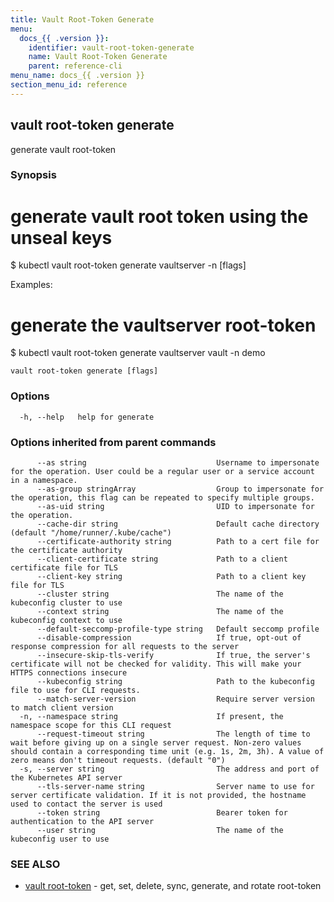 ```yaml
---
title: Vault Root-Token Generate
menu:
  docs_{{ .version }}:
    identifier: vault-root-token-generate
    name: Vault Root-Token Generate
    parent: reference-cli
menu_name: docs_{{ .version }}
section_menu_id: reference
---
```

## vault root-token generate

generate vault root-token

### Synopsis


# generate vault root token using the unseal keys
$ kubectl vault root-token generate vaultserver <name> -n <namespace> [flags]

Examples:
 # generate the vaultserver root-token
 $ kubectl vault root-token generate vaultserver vault -n demo


```
vault root-token generate [flags]
```

### Options

```
  -h, --help   help for generate
```

### Options inherited from parent commands

```
      --as string                             Username to impersonate for the operation. User could be a regular user or a service account in a namespace.
      --as-group stringArray                  Group to impersonate for the operation, this flag can be repeated to specify multiple groups.
      --as-uid string                         UID to impersonate for the operation.
      --cache-dir string                      Default cache directory (default "/home/runner/.kube/cache")
      --certificate-authority string          Path to a cert file for the certificate authority
      --client-certificate string             Path to a client certificate file for TLS
      --client-key string                     Path to a client key file for TLS
      --cluster string                        The name of the kubeconfig cluster to use
      --context string                        The name of the kubeconfig context to use
      --default-seccomp-profile-type string   Default seccomp profile
      --disable-compression                   If true, opt-out of response compression for all requests to the server
      --insecure-skip-tls-verify              If true, the server's certificate will not be checked for validity. This will make your HTTPS connections insecure
      --kubeconfig string                     Path to the kubeconfig file to use for CLI requests.
      --match-server-version                  Require server version to match client version
  -n, --namespace string                      If present, the namespace scope for this CLI request
      --request-timeout string                The length of time to wait before giving up on a single server request. Non-zero values should contain a corresponding time unit (e.g. 1s, 2m, 3h). A value of zero means don't timeout requests. (default "0")
  -s, --server string                         The address and port of the Kubernetes API server
      --tls-server-name string                Server name to use for server certificate validation. If it is not provided, the hostname used to contact the server is used
      --token string                          Bearer token for authentication to the API server
      --user string                           The name of the kubeconfig user to use
```

### SEE ALSO

* [vault root-token](/docs/reference/cli/vault_root-token.md)	 - get, set, delete, sync, generate, and rotate root-token

